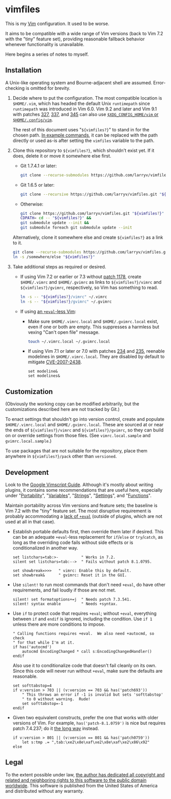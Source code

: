 <!--
    README.markdown
    ---------------

    SPDX-License-Identifier: CC0-1.0

    Written in 2020-2021, 2023, 2025 by Lawrence Velazquez
    <vq@larryv.me>.

    To the extent possible under law, the author has dedicated all
    copyright and related and neighboring rights to this software to the
    public domain worldwide.  This software is distributed without any
    warranty.

    You should have received a copy of the CC0 Public Domain Dedication
    along with this software.  If not, see
    <https://creativecommons.org/publicdomain/zero/1.0/>.
-->


# vimfiles #

This is my [Vim][1] configuration.  It used to be worse.

It aims to be compatible with a wide range of Vim versions (back to Vim
7.2 with the "tiny" feature set), providing reasonable fallback behavior
whenever functionality is unavailable.

Here begins a series of notes to myself.


## Installation ##

A Unix-like operating system and Bourne-adjacent shell are assumed.
Error-checking is omitted for brevity.

1.  Decide where to put the configuration.  The most compatible location
    is `$HOME/.vim`, which has headed the default Unix `runtimepath`
    since `runtimepath` was introduced in Vim 6.0.  Vim 9.2 and later
    and Vim 9.1 with patches [327][2], [337][3], and [345][4] can also
    use [`$XDG_CONFIG_HOME/vim` or `$HOME/.config/vim`][5].

    The rest of this document uses "`${vimfiles?}`" to stand in for the
    chosen path.  [In example commands][6], it can be replaced with the
    path directly or used as-is after setting the `vimfiles` variable to
    the path.

2.  Clone this repository to `${vimfiles?}`, which shouldn't exist yet.
    If it does, delete it or move it somewhere else first.

    -   Git 1.7.4.1 or later:

        ```sh
        git clone --recurse-submodules https://github.com/larryv/vimfiles.git "${vimfiles?}"
        ```

    -   Git 1.6.5 or later:

        ```sh
        git clone --recursive https://github.com/larryv/vimfiles.git "${vimfiles?}"
        ```

    -   Otherwise:

        ```sh
        git clone https://github.com/larryv/vimfiles.git "${vimfiles?}" &&
        CDPATH= cd -- "${vimfiles?}" &&
        git submodule update --init &&
        git submodule foreach git submodule update --init
        ```

    Alternatively, clone it somewhere else and create `${vimfiles?}` as
    a link to it.

    ```sh
    git clone --recurse-submodules https://github.com/larryv/vimfiles.git /somewhere/else &&
    ln -s /somewhere/else "${vimfiles?}"
    ```

3.  Take additional steps as required or desired.

    -   If using Vim 7.2 or earlier or 7.3 without [patch 1178][13],
        create `$HOME/.vimrc` and `$HOME/.gvimrc` as links to
        `${vimfiles?}/vimrc` and `${vimfiles?}/gvimrc`, respectively,
        so Vim has something to read.

        ```sh
        ln -s -- "${vimfiles?}/vimrc" ~/.vimrc
        ln -s -- "${vimfiles?}/gvimrc" ~/.gvimrc
        ```

    -   If using [an `+eval`-less Vim][14]:

        -   Make sure `$HOME/.vimrc.local` and `$HOME/.gvimrc.local`
            exist, even if one or both are empty.  This suppresses
            a harmless but vexing "Can't open file" message.

            ```sh
            touch ~/.vimrc.local ~/.gvimrc.local
            ```

        -   If using Vim 7.1 or later or 7.0 with patches [234][15] and
            [235][16], reenable modelines in `$HOME/.vimrc.local`.  They
            are disabled by default to mitigate [CVE-2007-2438][17].

            ```vim
            set modeline&
            set modelines&
            ```


## Customization ##

(Obviously the working copy can be modified arbitrarily, but the
customizations described here are not tracked by Git.)

To enact settings that shouldn't go into version control, create and
populate `$HOME/.vimrc.local` and `$HOME/.gvimrc.local`.  These are
sourced at or near the ends of `${vimfiles?}/vimrc` and
`${vimfiles?}/gvimrc`, so they can build on or override settings from
those files.  (See `vimrc.local.sample` and `gvimrc.local.sample`.)

To use packages that are not suitable for the repository, place them
anywhere in `${vimfiles?}/pack` other than `versioned`.


## Development ##

Look to the [Google Vimscript Guide][18].  Although it's mostly about
writing plugins, it contains some recommendations that are useful here,
especially under "[Portability][19]", "[Variables][20]", "[Strings][21]",
"[Settings][22]", and "[Functions][23]".

Maintain portability across Vim versions and feature sets; the baseline
is Vim 7.2 with the "tiny" feature set.  The most disruptive requirement
is probably accommodating a [lack of `+eval`][14] (outside of plugins,
which are not used at all in that case).

-   Establish portable defaults first, then override them later if
    desired.  This can be an adequate `+eval`-less replacement for
    `if`/`else` or `try`/`catch`, as long as the overriding code fails
    without side effects or is conditionalized in another way.

    ```vim
    set listchars=tab:>-          " Works in 7.2.
    silent set listchars=tab:-->  " Fails without patch 8.1.0795.
    ```

    ```vim
    set showbreak=>>>   " vimrc: Enable this by default.
    set showbreak&      " gvimrc: Reset it in the GUI.
    ```

-   Use `silent!` to run most commands that don't need `+eval`, do have
    other requirements, and fail loudly if those are not met.

    ```vim
    silent! set formatoptions+=j  " Needs patch 7.3.541.
    silent! syntax enable         " Needs +syntax.
    ```

-   Use `if` to protect code that requires `+eval`; without `+eval`,
    everything between `if` and `endif` is ignored, including the
    condition.  Use `if 1` unless there are more conditions to impose.

    ```vim
    " Calling functions requires +eval.  We also need +autocmd, so check
    " for that while I'm at it.
    if has('autocmd')
        autocmd EncodingChanged * call s:EncodingChangedHandler()
    endif
    ```

    Also use it to conditionalize code that doesn't fail cleanly on its
    own.  Since this code will never run without `+eval`, make sure the
    defaults are reasonable.

    ```vim
    set softtabstop=4
    if v:version > 703 || (v:version == 703 && has('patch693'))
        " This throws an error if -1 is invalid but sets 'softtabstop'
        " to 0 without warning.  Rude!
        set softtabstop=-1
    endif
    ```

-   Given two equivalent constructs, prefer the one that works with
    older versions of Vim.  For example, `has('patch-8.1.0759')` is nice
    but requires patch 7.4.237; do it [the long way][24] instead.

    ```vim
    if v:version > 801 || (v:version == 801 && has('patch0759'))
        let s:tmp .= ",tab:\xe2\x8e\xaf\xe2\x8e\xaf\xe2\x86\x92"
    else
    ```


## Legal ##

To the extent possible under law, [the author has dedicated all
copyright and related and neighboring rights to this software to the
public domain worldwide][25].  This software is published from the
United States of America and distributed without any warranty.


 [1]: https://www.vim.org
 [2]: https://github.com/vim/vim/commit/c9df1fb35a1866901c32df37dd39c8b39dbdb64a
 [3]: https://github.com/vim/vim/commit/d1068a2bb09fd3b9d117d832105bf10dd5e48e2f
 [4]: https://github.com/vim/vim/commit/a34ba821076476a68e0e579723d68e896f771ba6
 [5]: https://vimhelp.org/starting.txt.html#xdg-base-dir
 [6]: https://www.vidarholen.net/contents/blog/?p=958
   "${var?} and &&: Two simple tips for shell commands in tech docs - Vidar's Blog"
[13]: https://ftp.nluug.nl/pub/vim/patches/7.3/7.3.1178
[14]: https://vimhelp.org/eval.txt.html#no-eval-feature
[15]: https://ftp.nluug.nl/pub/vim/patches/7.0/7.0.234
[16]: https://ftp.nluug.nl/pub/vim/patches/7.0/7.0.235
[17]: https://nvd.nist.gov/vuln/detail/CVE-2007-2438
   "National Vulnerability Database - CVE-2007-2438"
[18]: https://google.github.io/styleguide/vimscriptfull.xml
[19]: https://google.github.io/styleguide/vimscriptfull.xml#Portability
[20]: https://google.github.io/styleguide/vimscriptfull.xml#Variables
[21]: https://google.github.io/styleguide/vimscriptfull.xml#Strings
[22]: https://google.github.io/styleguide/vimscriptfull.xml#Settings
[23]: https://google.github.io/styleguide/vimscriptfull.xml#Functions
[24]: https://vimhelp.org/eval.txt.html#has-patch
[25]: https://creativecommons.org/publicdomain/zero/1.0/
   "Creative Commons - CC0 1.0 Universal Public Domain Dedication"
